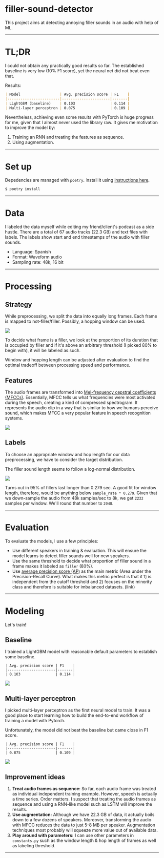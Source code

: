 # filler-sound-detector
This project aims at detecting annoying filler sounds in an audio with help of ML.

---

# TL;DR

I could not obtain any practically good results so far. The established baseline is very low (10% F1 score), yet the neural net did not beat even that.

Results:
```markdown
| Model                  | Avg. precision score | F1    |
|------------------------|----------------------|-------|
| LightGBM (baseline)    | 0.103                | 0.114 |
| Multi-layer perceptron | 0.075                | 0.109 |
```

Nevertheless, achieving even some results with PyTorch is huge progress for me, given that I almost never used the library raw. It gives me motivation to improve the model by:
1. Training an RNN and treating the features as sequence.
2. Using augmentation.

---

# Set up
Depedencies are managed with `poetry`. Install it using [instructions here](https://python-poetry.org/docs/#installation).

```bash
$ poetry install
```

---

# Data
I labeled the data myself while editing my friend/client's podcast as a side hustle. There are a total of 67 audio tracks (22.3 GB) and text files with labels. The labels show start and end timestamps of the audio with filler sounds.
- Language: Spanish
- Format: Waveform audio
- Sampling rate: 48k, 16 bit

---

# Processing

## Strategy

While preprocessing, we split the data into equally long frames. Each frame is mapped to not-filler/filler. Possibly, a hopping window can be used.

![](img/stragegy-1.png)

To decide what frame is a filler, we look at the proportion of its duration that is occupied by filler and if it's above an arbitrary threshold (I picked 80% to begin with), it will be labeled as such.

Window and hopping length can be adjusted after evaluation to find the optimal tradeoff between processing speed and performance.

## Features

The audio frames are transformed into [Mel-frequency cepstral coefficients (MFCCs)](https://en.wikipedia.org/wiki/Mel-frequency_cepstrum). Essentially, MFCC tells us what frequencies were most activated during the speech, creating a kind of compressed spectrogram. It represents the audio clip in a way that is similar to how we humans perceive sound, which makes MFCC a very popular feature in speech recognition systems.

![](img/mfcc.png)

## Labels

To choose an appropriate window and hop length for our data preprocessing, we have to consider the target distribution.

The filler sound length seems to follow a log-normal distribution. 

![](img/target_distribution.jpg)

Turns out in 95% of fillers last longer than 0.279 sec. A good fit for window length, therefore, would be anything below `sample_rate * 0.279`. Given that we down-sample the audio from 48k samples/sec to 8k, we get `2232` samples per window. We'll round that number to `2048`.

---

# Evaluation

To evaluate the models, I use a few principles:
- Use different speakers in training & evaluation. This will ensure the model learns to detect filler sounds well for new speakers.
- Use the same threshold to decide what proportion of filler sound in a frame makes it labeled as `filler` (80%).   
- Use [average precision score (AP)](https://scikit-learn.org/stable/modules/generated/sklearn.metrics.average_precision_score.html) as the main metric (Area under the Precision-Recall Curve). What makes this metric perfect is that it 1) is independent from the cutoff threshold and 2) focuses on the minority class and therefore is suitable for imbalanced datasets. (link)

---

# Modeling

Let's train!

## Baseline

I trained a LightGBM model with reasonable default parameters to establish some baseline.  

```
| Avg. precision score | F1    |
|----------------------|-------|
| 0.103                | 0.114 |
```

![](img/results-lgbm.png)

## Multi-layer perceptron

I picked multi-layer perceptron as the first neural model to train. It was a good place to start learning how to build the end-to-end workflow of training a model with Pytorch. 

Unfortunately, the model did not beat the baseline but came close in F1 score.

```
| Avg. precision score | F1    |
|----------------------|-------|
| 0.075                | 0.109 |
```

![](img/results-mlp.png)

## Improvement ideas

1. **Treat audio frames as sequence:** So far, each audio frame was treated as individual independent training example. However, speech is actually a time series. Order matters. I suspect that treating the audio frames as sequence and using a RNN-like model such as LSTM will improve the results.
2. **Use augmentation:** Although we have 22.3 GB of data, it actually boils down to a few dozens of speakers. Moreover, transforming the audio with MFCC reduces the data to just 5-8 MB per speaker. Augmentation techniques most probably will squeeze more value out of available data.
3. **Play around with parameters:** I can use other parameters in `constants.py` such as the window length & hop length of frames as well as labeling threshold. 

---
